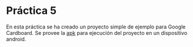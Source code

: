 # Práctica 5

En esta práctica se ha creado un proyecto simple de ejemplo para Google Cardboard. Se provee la [apk](/workspaces/Practicas-Interfaces-Inteligentes/P5/carboard.apk) para ejecución del proyecto en un dispositivo android.